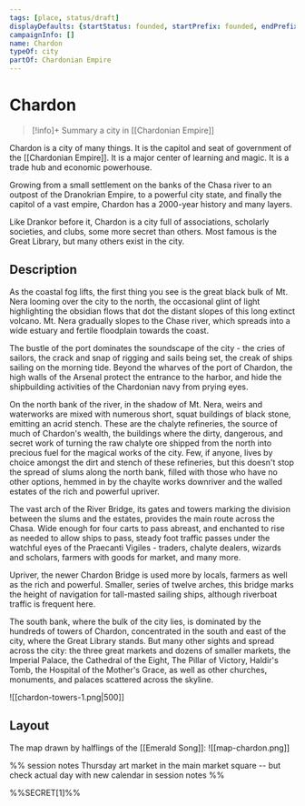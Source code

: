 ```yaml
---
tags: [place, status/draft]
displayDefaults: {startStatus: founded, startPrefix: founded, endPrefix: destroyed, endStatus: destroyed}
campaignInfo: []
name: Chardon
typeOf: city
partOf: Chardonian Empire
---
```

# Chardon
>[!info]+ Summary
> a city in [[Chardonian Empire]]

Chardon is a city of many things. It is the capitol and seat of government of the [[Chardonian Empire]]. It is a major center of learning and magic. It is a trade hub and economic powerhouse.

Growing from a small settlement on the banks of the Chasa river to an outpost of the Dranokrian Empire, to a powerful city state, and finally the capitol of a vast empire, Chardon has a 2000-year history and many layers.

Like Drankor before it, Chardon is a city full of associations, scholarly societies, and clubs, some more secret than others. Most famous is the Great Library, but many others exist in the city.

## Description

As the coastal fog lifts, the first thing you see is the great black bulk of Mt. Nera looming over the city to the north, the occasional glint of light highlighting the obsidian flows that dot the distant slopes of this long extinct volcano. Mt. Nera gradually slopes to the Chase river, which spreads into a wide estuary and fertile floodplain towards the coast.

The bustle of the port dominates the soundscape of the city - the cries of sailors, the crack and snap of rigging and sails being set, the creak of ships sailing on the morning tide. Beyond the wharves of the port of Chardon, the high walls of the Arsenal protect the entrance to the harbor, and hide the shipbuilding activities of the Chardonian navy from prying eyes.

On the north bank of the river, in the shadow of Mt. Nera, weirs and waterworks are mixed with numerous short, squat buildings of black stone, emitting an acrid stench. These are the chalyte refineries, the source of much of Chardon's wealth, the buildings where the dirty, dangerous, and secret work of turning the raw chalyte ore shipped from the north into precious fuel for the magical works of the city. Few, if anyone, lives by choice amongst the dirt and stench of these refineries, but this doesn't stop the spread of slums along the north bank, filled with those who have no other options, hemmed in by the chaylte works downriver and the walled estates of the rich and powerful upriver.

The vast arch of the River Bridge, its gates and towers marking the division between the slums and the estates, provides the main route across the Chasa. Wide enough for four carts to pass abreast, and enchanted to rise as needed to allow ships to pass, steady foot traffic passes under the watchful eyes of the Praecanti Vigiles - traders, chalyte dealers, wizards and scholars, farmers with goods for market, and many more.

Upriver, the newer Chardon Bridge is used more by locals, farmers as well as the rich and powerful. Smaller, series of twelve arches, this bridge marks the height of navigation for tall-masted sailing ships, although riverboat traffic is frequent here.

The south bank, where the bulk of the city lies, is dominated by the hundreds of towers of Chardon, concentrated in the south and east of the city, where the Great Library stands. But many other sights and spread across the city: the three great markets and dozens of smaller markets, the Imperial Palace, the Cathedral of the Eight, The Pillar of Victory, Haldir's Tomb, the Hospital of the Mother's Grace, as well as other churches, monuments, and palaces scattered across the skyline.

![[chardon-towers-1.png|500]]

## Layout

The map drawn by halflings of the [[Emerald Song]]:
![[map-chardon.png]]

%% session notes
Thursday art market in the main market square -- but check actual day with new calendar in session notes
%%

%%SECRET[1]%%